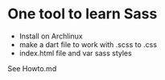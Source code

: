 # One tool to learn Sass

* Install on Archlinux
* make a dart file to work with .scss to .css
* index.html file and var sass styles

See Howto.md


